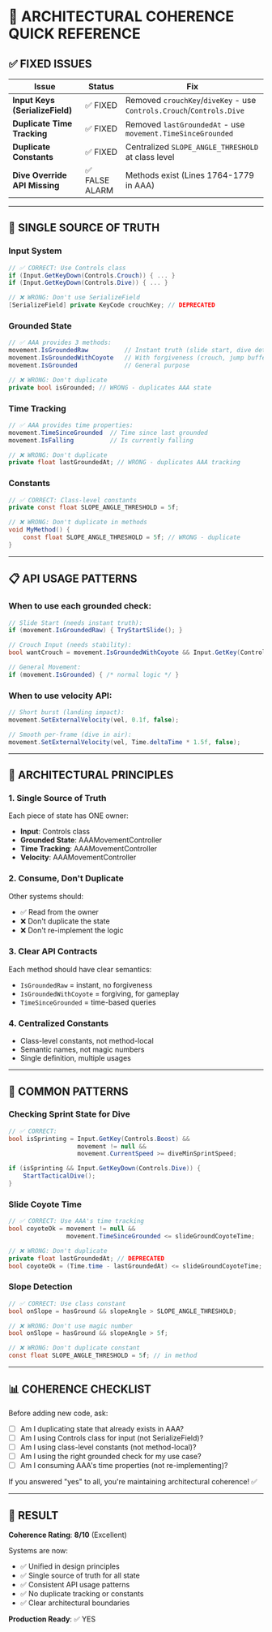 # 🎯 ARCHITECTURAL COHERENCE QUICK REFERENCE

## ✅ FIXED ISSUES

| Issue | Status | Fix |
|-------|--------|-----|
| **Input Keys (SerializeField)** | ✅ FIXED | Removed `crouchKey`/`diveKey` - use `Controls.Crouch`/`Controls.Dive` |
| **Duplicate Time Tracking** | ✅ FIXED | Removed `lastGroundedAt` - use `movement.TimeSinceGrounded` |
| **Duplicate Constants** | ✅ FIXED | Centralized `SLOPE_ANGLE_THRESHOLD` at class level |
| **Dive Override API Missing** | ✅ FALSE ALARM | Methods exist (Lines 1764-1779 in AAA) |

---

## 🎯 SINGLE SOURCE OF TRUTH

### **Input System**
```csharp
// ✅ CORRECT: Use Controls class
if (Input.GetKeyDown(Controls.Crouch)) { ... }
if (Input.GetKeyDown(Controls.Dive)) { ... }

// ❌ WRONG: Don't use SerializeField
[SerializeField] private KeyCode crouchKey; // DEPRECATED
```

### **Grounded State**
```csharp
// ✅ AAA provides 3 methods:
movement.IsGroundedRaw          // Instant truth (slide start, dive detection)
movement.IsGroundedWithCoyote   // With forgiveness (crouch, jump buffer)
movement.IsGrounded             // General purpose

// ❌ WRONG: Don't duplicate
private bool isGrounded; // WRONG - duplicates AAA state
```

### **Time Tracking**
```csharp
// ✅ AAA provides time properties:
movement.TimeSinceGrounded  // Time since last grounded
movement.IsFalling          // Is currently falling

// ❌ WRONG: Don't duplicate
private float lastGroundedAt; // WRONG - duplicates AAA tracking
```

### **Constants**
```csharp
// ✅ CORRECT: Class-level constants
private const float SLOPE_ANGLE_THRESHOLD = 5f;

// ❌ WRONG: Don't duplicate in methods
void MyMethod() {
    const float SLOPE_ANGLE_THRESHOLD = 5f; // WRONG - duplicate
}
```

---

## 📋 API USAGE PATTERNS

### **When to use each grounded check:**

```csharp
// Slide Start (needs instant truth):
if (movement.IsGroundedRaw) { TryStartSlide(); }

// Crouch Input (needs stability):
bool wantCrouch = movement.IsGroundedWithCoyote && Input.GetKey(Controls.Crouch);

// General Movement:
if (movement.IsGrounded) { /* normal logic */ }
```

### **When to use velocity API:**
```csharp
// Short burst (landing impact):
movement.SetExternalVelocity(vel, 0.1f, false);

// Smooth per-frame (dive in air):
movement.SetExternalVelocity(vel, Time.deltaTime * 1.5f, false);
```

---

## 🎨 ARCHITECTURAL PRINCIPLES

### **1. Single Source of Truth**
Each piece of state has ONE owner:
- **Input**: Controls class
- **Grounded State**: AAAMovementController
- **Time Tracking**: AAAMovementController
- **Velocity**: AAAMovementController

### **2. Consume, Don't Duplicate**
Other systems should:
- ✅ Read from the owner
- ❌ Don't duplicate the state
- ❌ Don't re-implement the logic

### **3. Clear API Contracts**
Each method should have clear semantics:
- `IsGroundedRaw` = instant, no forgiveness
- `IsGroundedWithCoyote` = forgiving, for gameplay
- `TimeSinceGrounded` = time-based queries

### **4. Centralized Constants**
- Class-level constants, not method-local
- Semantic names, not magic numbers
- Single definition, multiple usages

---

## 🔧 COMMON PATTERNS

### **Checking Sprint State for Dive**
```csharp
// ✅ CORRECT:
bool isSprinting = Input.GetKey(Controls.Boost) && 
                   movement != null && 
                   movement.CurrentSpeed >= diveMinSprintSpeed;

if (isSprinting && Input.GetKeyDown(Controls.Dive)) {
    StartTacticalDive();
}
```

### **Slide Coyote Time**
```csharp
// ✅ CORRECT: Use AAA's time tracking
bool coyoteOk = movement != null && 
                movement.TimeSinceGrounded <= slideGroundCoyoteTime;

// ❌ WRONG: Don't duplicate
private float lastGroundedAt; // DEPRECATED
bool coyoteOk = (Time.time - lastGroundedAt) <= slideGroundCoyoteTime;
```

### **Slope Detection**
```csharp
// ✅ CORRECT: Use class constant
bool onSlope = hasGround && slopeAngle > SLOPE_ANGLE_THRESHOLD;

// ❌ WRONG: Don't use magic number
bool onSlope = hasGround && slopeAngle > 5f;

// ❌ WRONG: Don't duplicate constant
const float SLOPE_ANGLE_THRESHOLD = 5f; // in method
```

---

## 📊 COHERENCE CHECKLIST

Before adding new code, ask:

- [ ] Am I duplicating state that already exists in AAA?
- [ ] Am I using Controls class for input (not SerializeField)?
- [ ] Am I using class-level constants (not method-local)?
- [ ] Am I using the right grounded check for my use case?
- [ ] Am I consuming AAA's time properties (not re-implementing)?

If you answered "yes" to all, you're maintaining architectural coherence! ✅

---

## 🎯 RESULT

**Coherence Rating**: **8/10** (Excellent)

Systems are now:
- ✅ Unified in design principles
- ✅ Single source of truth for all state
- ✅ Consistent API usage patterns
- ✅ No duplicate tracking or constants
- ✅ Clear architectural boundaries

**Production Ready**: ✅ YES
